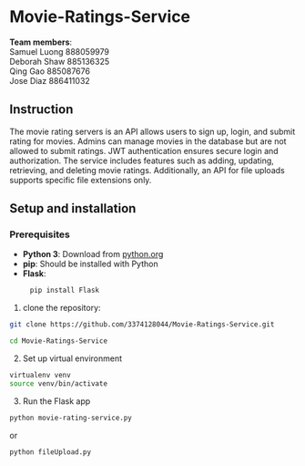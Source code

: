 # Movie-Ratings-Service

**Team members**:<br />
Samuel Luong 888059979<br />
Deborah Shaw 885136325<br />
Qing Gao 885087676<br />
Jose Diaz 886411032<br />

## Instruction
The movie rating servers is an API allows users to sign up, login, and submit rating for movies. Admins can manage movies in the database but are not allowed to submit ratings. JWT authentication ensures secure login and authorization. The service includes features such as adding, updating, retrieving, and deleting movie ratings. Additionally, an API for file uploads supports specific file extensions only.

## Setup and installation
### Prerequisites
- **Python 3**: Download from [python.org](https://www.python.org/downloads/)
- **pip**: Should be installed with Python
- **Flask**:  
```bash
     pip install Flask
```

1. clone the repository: 
```bash
git clone https://github.com/3374128044/Movie-Ratings-Service.git
```
```bash
cd Movie-Ratings-Service
```

2. Set up virtual environment
```bash
virtualenv venv
source venv/bin/activate
```

3. Run the Flask app
```bash
python movie-rating-service.py
```
 or 
```bash
python fileUpload.py
```

